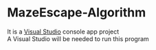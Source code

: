 # MazeEscape-Algorithm
It is a [Visual Studio](visualstudio.microsoft.com) console app project  
A Visual Studio will be needed to run this program  
